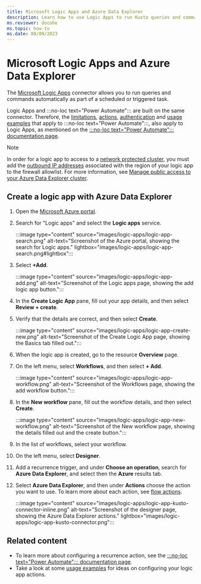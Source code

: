 ```yaml
---
title: Microsoft Logic Apps and Azure Data Explorer
description: Learn how to use Logic Apps to run Kusto queries and commands automatically and schedule them.
ms.reviewer: docohe
ms.topic: how-to
ms.date: 08/09/2023
---
```


# Microsoft Logic Apps and Azure Data Explorer

The [Microsoft Logic Apps](/azure/logic-apps/logic-apps-what-are-logic-apps) connector allows you to run queries and commands automatically as part of a scheduled or triggered task.

Logic Apps and :::no-loc text="Power Automate"::: are built on the same connector. Therefore, the [limitations](../../flow.md#limitations), [actions](../../flow.md#flow-actions), [authentication](../../flow.md#authentication) and [usage examples](../../flow-usage.md) that apply to :::no-loc text="Power Automate":::, also apply to Logic Apps, as mentioned on the [:::no-loc text="Power Automate"::: documentation page](../../flow.md).

> [!NOTE]
> In order for a logic app to access to a [network protected cluster](../../security-network-private-endpoint.md), you must add the [outbound IP addresses](/connectors/common/outbound-ip-addresses#azure-logic-apps) associated with the region of your logic app to the firewall allowlist. For more information, see [Manage public access to your Azure Data Explorer cluster](../../security-network-restrict-public-access.md).

## Create a logic app with Azure Data Explorer

1. Open the [Microsoft Azure portal](https://ms.portal.azure.com/).
1. Search for "Logic apps" and select the **Logic apps** service.

    :::image type="content" source="images/logic-apps/logic-app-search.png" alt-text="Screenshot of the Azure portal, showing the search for Logic apps." lightbox="images/logic-apps/logic-app-search.png#lightbox":::

1. Select **+Add**.

    :::image type="content" source="images/logic-apps/logic-app-add.png" alt-text="Screenshot of the Logic apps page, showing the add logic app button.":::

1. In the **Create Logic App** pane, fill out your app details, and then select **Review + create**.
1. Verify that the details are correct, and then select **Create**.

    :::image type="content" source="images/logic-apps/logic-app-create-new.png" alt-text="Screenshot of the Create Logic App page, showing the Basics tab filled out.":::

1. When the logic app is created, go to the resource **Overview** page.
1. On the left menu, select **Workflows**, and then select **+ Add**.

    :::image type="content" source="images/logic-apps/logic-app-workflow.png" alt-text="Screenshot of the Workflows page, showing the add workflow button.":::

1. In the **New workflow** pane, fill out the workflow details, and then select **Create**.

    :::image type="content" source="images/logic-apps/logic-app-new-workflow.png" alt-text="Screenshot of the New workflow page, showing the details filled out and the create button.":::

1. In the list of workflows, select your workflow.
1. On the left menu, select **Designer**.
1. Add a recurrence trigger, and under **Choose an operation**, search for **Azure Data Explorer**, and select then the **Azure** results tab.
1. Select **Azure Data Explorer**, and then under **Actions** choose the action you want to use. To learn more about each action, see [flow actions](../../flow.md#flow-actions).

    :::image type="content" source="images/logic-apps/logic-app-kusto-connector-inline.png" alt-text="Screenshot of the designer page, showing the Azure Data Explorer actions." lightbox="images/logic-apps/logic-app-kusto-connector.png":::

## Related content

* To learn more about configuring a recurrence action, see the [:::no-loc text="Power Automate"::: documentation page](../../flow.md).
* Take a look at some [usage examples](../../flow-usage.md) for ideas on configuring your logic app actions.
